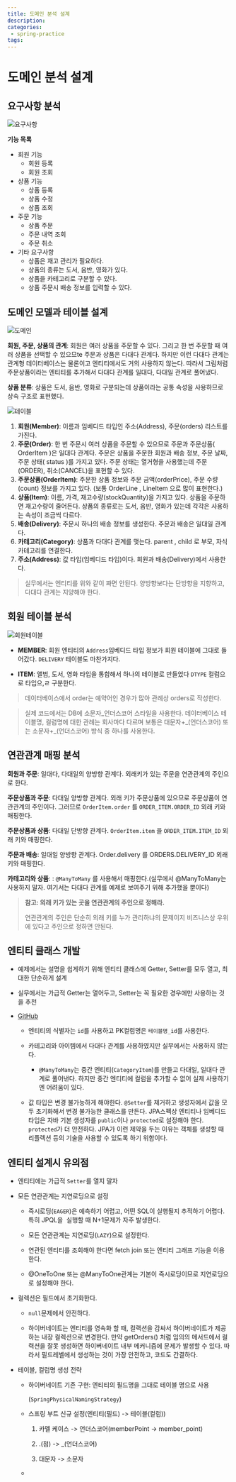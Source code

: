 ```yaml
---
title: 도메인 분석 설계
description:
categories:
 - spring-practice
tags:
---
```


# 도메인 분석 설계

## 요구사항 분석

<img alt="요구사항" src="/assets/images/helloshop.png" />  

**기능 목록**

- 회원 기능
  - 회원 등록
  - 회원 조회
- 상품 기능
  - 상품 등록
  - 상품 수정
  - 상품 조회
- 주문 기능
  - 상품 주문
  - 주문 내역 조회
  - 주문 취소
- 기타 요구사항
  - 상품은 재고 관리가 필요하다.
  - 상품의 종류는 도서, 음반, 영화가 있다.
  - 상품을 카테고리로 구분할 수 있다.
  - 상품 주문시 배송 정보를 입력할 수 있다.

## 도메인 모델과 테이블 설계

<img title="" src="/assets/images/domain.png" alt="도메인">  

**회원, 주문, 상품의 관계**: 회원은 여러 상품을 주문할 수 있다. 그리고 한 번 주문할 때 여러 상품을 선택할 수 있으므te 주문과 상품은 다대다 관계다. 하지만 이런 다대다 관계는 관계형 데이터베이스는 물론이고 엔티티에서도 거의 사용하지 않는다. 따라서 그림처럼 주문상품이라는 엔티티를 추가해서 다대다 관계를 일대다, 다대일 관계로 풀어냈다.  

**상품 분류**: 상품은 도서, 음반, 영화로 구분되는데 상품이라는 공통 속성을 사용하므로 상속 구조로 표현했다.  

<img alt="테이블" src="/assets/images/entity.png" />  

1. **회원(Member)**: 이름과 임베디드 타입인 주소(Address), 주문(orders) 리스트를 가진다.  
2. **주문(Order)**: 한 번 주문시 여러 상품을 주문할 수 있으므로 주문과 주문상품( OrderItem )은 일대다 관계다. 주문은 상품을 주문한 회원과 배송 정보, 주문 날짜, 주문 상태( status )를 가지고 있다. 주문 상태는 열거형을 사용했는데 주문(ORDER), 취소(CANCEL)을 표현할 수 있다.  
3. **주문상품(OrderItem)**: 주문한 상품 정보와 주문 금액(orderPrice), 주문 수량(count) 정보를 가지고 있다. (보통 OrderLine , LineItem 으로 많이 표현한다.)  
4. **상품(Item)**: 이름, 가격, 재고수량(stockQuantity)을 가지고 있다. 상품을 주문하면 재고수량이 줄어든다. 상품의 종류로는 도서, 음반, 영화가 있는데 각각은 사용하는 속성이 조금씩 다르다.  
5. **배송(Delivery)**: 주문시 하나의 배송 정보를 생성한다. 주문과 배송은 일대일 관계다.  
6. **카테고리(Category)**: 상품과 다대다 관계를 맺는다. parent , child 로 부모, 자식 카테고리를 연결한다.  
7. **주소(Address)**: 값 타입(임베디드 타입)이다. 회원과 배송(Delivery)에서 사용한다.  

> 실무에서는 엔티티를 위와 같이 짜면 안된다. 양방향보다는 단방향을 지향하고, 다대다 관계는 지양해야 한다. 

## 회원 테이블 분석

<img alt="회원테이블" src="/assets/images/member-table.png" />

- **MEMBER**: 회원 엔티티의 `Address`임베디드 타입 정보가 회원 테이블에 그대로 들어갔다. `DELIVERY` 테이블도 마찬가지다.

- **ITEM**: 앨범, 도서, 영화 타입을 통합해서 하나의 테이블로 만들었다 `DTYPE` 컬럼으로 타입으,ㄹ 구분한다.

> 데이터베이스에서 order는 예약어인 경우가 많아 관례상 orders로 작성한다.

> 실제 코드에서는 DB에 소문자_언더스코어 스타일을 사용한다. 데이터베이스 테이블명, 컬럼명에 대한 관례는 회사마다 다르며 보통은 대문자+\_(언더스코어) 또는 소문자+\_(언더스코어) 방식 중 하나를 사용한다.

## 연관관계 매핑 분석

**회원과 주문**: 일대다, 다대일의 양방향 관계다. 외래키가 있는 주문을 연관관계의 주인으로 한다.

**주문상품과 주문**: 다대일 양방향 관계다. 외래 키가 주문상품에 있으므로 주문상품이 연관관계의 주인이다. 그러므로 `OrderItem.order` 를 `ORDER_ITEM.ORDER_ID` 외래 키와 매핑한다.

**주문상품과 상품**: 다대일 단방향 관계다. `OrderItem.item` 을 `ORDER_ITEM.ITEM_ID` 외래 키와 매핑한다.

**주문과 배송**: 일대일 양방향 관계다. Order.delivery 를 ORDERS.DELIVERY_ID 외래 키와 매핑한다.

**카테고리와 상품**: : `@ManyToMany` 를 사용해서 매핑한다.(실무에서 @ManyToMany는 사용하지 말자. 여기서는 다대다 관계를 예제로 보여주기 위해 추가했을 뿐이다)

> **참고: 외래 키가 있는 곳을 연관관계의 주인으로 정해라.**
> 
> 연관관계의 주인은 단순히 외래 키를 누가 관리하냐의 문제이지 비즈니스상 우위에 있다고 주인으로 정하면 안된다.

## 엔티티 클래스 개발

- 예제에서는 설명을 쉽게하기 위해 엔티티 클래스에 Getter, Setter를 모두 열고, 최대한 단순하게 설계

- 실무에서는 가급적 Getter는 열어두고, Setter는 꼭 필요한 경우에만 사용하는 것을 추천

- [GitHub](https://github.com/EomYoosang/SpringPractice/tree/main/src/main/java/jpabook/jpashop/domain)
  
  - 엔티티의 식별자는 `id`를 사용하고 PK컬럼명은 `테이블명_id`를 사용한다. 
  
  - 카테고리와 아이템에서 다대다 관계를 사용하였지만 실무에서는 사용하지 않는다.
    
    - `@ManyToMany`는 중간 엔티티(`CategoryItem`)를 만들고 다대일, 일대다 관계로 풀어낸다. 하지만 중간 엔티티에 컬럼을 추가할 수 없어 실제 사용하기엔 어려움이 있다.
  
  - 값 타입은 변경 불가능하게 해야한다. `@Setter`를 제거하고 생성자에서 값을 모두 초기화해서 변경 불가능한 클래스를 만든다. JPA스펙상 엔티티나 임베디드 타입은 자바 기본 생성자를 `public`이나 `protected`로 설정해야 한다. `protected`가 더 안전하다.
    JPA가 이런 제약을 두는 이유는 객체를 생성할 때 리플렉션 등의 기술을 사용할 수 있도록 하기 위함이다.  

## 엔티티 설계시 유의점

- 엔티티에는 가급적 `Setter`를 열지 말자

- 모든 연관관계는 지연로딩으로 설정
  
  - 즉시로딩(`EAGER`)은 예측하기 어렵고, 어떤 SQL이 실행될지 추적하기 어렵다. 특히 JPQL을  실행할 때 N+1문제가 자주 발생한다. 
  
  - 모든 연관관계는 지연로딩(`LAZY`)으로 설정한다.
  
  - 연관된 엔티티를 조회해야 한다면 fetch join 또는 엔티티 그래프 기능을 이용한다. 
  
  - @OneToOne 또는 @ManyToOne관계는 기본이 즉시로딩이므로 지연로딩으로 설정해야 한다.

- 컬렉션은 필드에서 초기화한다. 
  
  - `null`문제에서 안전하다.
  
  - 하이버네이트는 엔티티를 영속화 할 때, 컬랙션을 감싸서 하이버네이트가 제공하는 내장 컬렉션으로 변경한다. 만약 getOrders() 처럼 임의의 메서드에서 컬력션을 잘못 생성하면 하이버네이트 내부 메커니즘에 문제가 발생할 수 있다. 따라서 필드레벨에서 생성하는 것이 가장 안전하고, 코드도 간결하다.

- 테이블, 컬럼명 생성 전략
  
  - 하이버네이트 기존 구현: 엔티티의 필드명을 그대로 테이블 명으로 사용
    
    (`SpringPhysicalNamingStrategy`)
  
  - 스프링 부트 신규 설정(엔티티(필드) -> 테이블(컬럼))
    
    1. 카멜 케이스 -> 언더스코어(memberPoint -> member_point)
    
    2. .(점) -> _(언더스코어)
    
    3. 대문자 -> 소문자
  
  - 